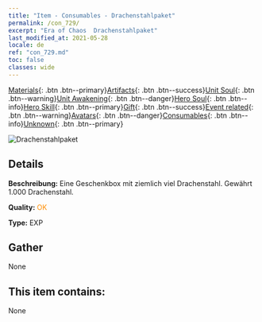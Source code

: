 ```yaml
---
title: "Item - Consumables - Drachenstahlpaket"
permalink: /con_729/
excerpt: "Era of Chaos  Drachenstahlpaket"
last_modified_at: 2021-05-28
locale: de
ref: "con_729.md"
toc: false
classes: wide
---
```

 [Materials](/ItemsDE/){: .btn .btn--primary}[Artifacts](/ItemsDE/Artifacts/){: .btn .btn--success}[Unit Soul](/ItemsDE/UnitSoul/){: .btn .btn--warning}[Unit Awakening](/ItemsDE/UnitAwakening/){: .btn .btn--danger}[Hero Soul](/ItemsDE/HeroSoul/){: .btn .btn--info}[Hero Skill](/ItemsDE/HeroSkill/){: .btn .btn--primary}[Gift](/ItemsDE/Gift/){: .btn .btn--success}[Event related](/ItemsDE/Events/){: .btn .btn--warning}[Avatars](/ItemsDE/Avatars/){: .btn .btn--danger}[Consumables](/ItemsDE/Consumables/){: .btn .btn--info}[Unknown](/ItemsDE/Unknown/){: .btn .btn--primary}

 ![Drachenstahlpaket](/images/t/i_907004.png)

## Details
 **Beschreibung:** Eine Geschenkbox mit ziemlich viel Drachenstahl. Gewährt 1.000 Drachenstahl.

 **Quality:** <span style="color: #FF8C00">OK</span>

 **Type:** EXP

## Gather

  None

## This item contains:

  None

